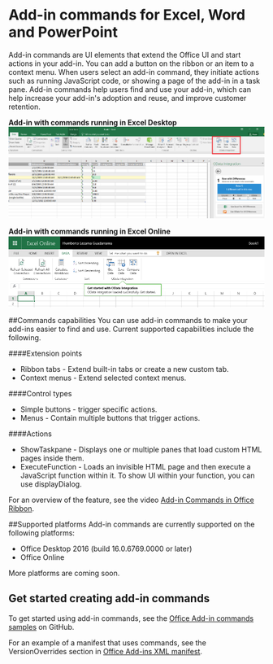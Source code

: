 
# Add-in commands for Excel, Word and PowerPoint

Add-in commands are UI elements that extend the Office UI and start actions in your add-in. You can add a button on the ribbon or an item to a context menu. When users select an add-in command, they initiate actions such as running JavaScript code, or showing a page of the add-in in a task pane. Add-in commands help users find and use your add-in, which can help increase your add-in's adoption and reuse, and improve customer retention.

**Add-in with commands running in Excel Desktop**
![Add-in commands](../../images/addincommands1.png)

**Add-in with commands running in Excel Online**
![Add-in commands](../../images/addincommands2.png)

##Commands capabilities
You can use add-in commands to make your add-ins easier to find and use. Current supported capabilities include the following.

####Extension points
- Ribbon tabs - Extend built-in tabs or create a new custom tab.
- Context menus - Extend selected context menus. 

####Control types
- Simple buttons - trigger specific actions.
- Menus - Contain multiple buttons that trigger actions.

####Actions
- ShowTaskpane - Displays one or multiple panes that load custom HTML pages inside them.
- ExecuteFunction - Loads an invisible HTML page and then execute a JavaScript function within it. To show UI within your function, you can use displayDialog.  


For an overview of the feature, see the video [Add-in Commands in Office Ribbon](https://channel9.msdn.com/Events/Visual-Studio/Connect-event-2015/316).


##Supported platforms
Add-in commands are currently supported on the following platforms:

- Office Desktop 2016 (build 16.0.6769.0000 or later)
- Office Online

More platforms are coming soon.

## Get started creating add-in commands

To get started using add-in commands, see the [Office Add-in commands samples](https://github.com/OfficeDev/Office-Add-in-Commands-Samples/) on GitHub.

For an example of a manifest that uses commands, see the VersionOverrides section in [Office Add-ins XML manifest](../overview/add-in-manifests.md). 





